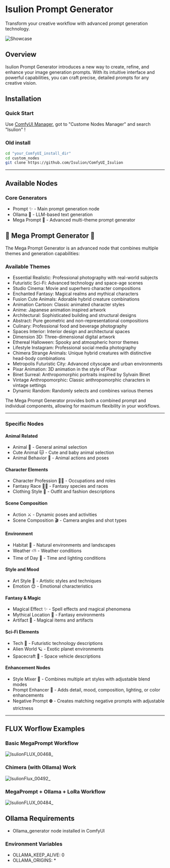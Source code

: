 # Isulion Prompt Generator

Transform your creative workflow with advanced prompt generation technology.

![Showcase](https://github.com/user-attachments/assets/56d69f0a-d840-42de-93ef-5378293263ee)

## Overview

Isulion Prompt Generator introduces a new way to create, refine, and enhance your image generation prompts. With its intuitive interface and powerful capabilities, you can craft precise, detailed prompts for any creative vision.

## Installation

### Quick Start

Use [ComfyUI Manager](https://github.com/ltdrdata/ComfyUI-Manager), got to "Custome Nodes Manager" and search  "Isulion" !

### Old install

```bash
cd "your_ComfyUI_install_dir"
cd custom_nodes
git clone https://github.com/Isulion/ComfyUI_Isulion
```

--------------

## Available Nodes

### Core Generators

- Prompt  ✨ - Main prompt generation node
- Ollama  🤖 - LLM-based text generation
- Mega Prompt 🎯 - Advanced multi-theme prompt generator

## 🎯 Mega Prompt Generator 🎯

The Mega Prompt Generator is an advanced node that combines multiple themes and generation capabilities:

### Available Themes

- Essential Realistic: Professional photography with real-world subjects
- Futuristic Sci-Fi: Advanced technology and space-age scenes
- Studio Cinema: Movie and superhero character compositions
- Enchanted Fantasy: Magical realms and mythical characters
- Fusion Cute Animals: Adorable hybrid creature combinations
- Animation Cartoon: Classic animated character styles
- Anime: Japanese animation inspired artwork
- Architectural: Sophisticated building and structural designs
- Abstract: Pure geometric and non-representational compositions
- Culinary: Professional food and beverage photography
- Spaces Interior: Interior design and architectural spaces
- Dimension 3D: Three-dimensional digital artwork
- Ethereal Halloween: Spooky and atmospheric horror themes
- Lifestyle Instagram: Professional social media photography
- Chimera Strange Animals: Unique hybrid creatures with distinctive head-body combinations
- Metropolis Futuristic City: Advanced cityscape and urban environments
- Pixar Animation: 3D animation in the style of Pixar
- Binet Surreal: Anthropomorphic portraits inspired by Sylvain Binet
- Vintage Anthropomorphic: Classic anthropomorphic characters in vintage settings
- Dynamic Random: Randomly selects and combines various themes

The Mega Prompt Generator provides both a combined prompt and individual components, allowing for maximum flexibility in your workflows.

--------------

### Specific Nodes

#### Animal Related

- Animal 🦁 - General animal selection
- Cute Animal 🐱 - Cute and baby animal selection
- Animal Behavior 🦊 - Animal actions and poses

#### Character Elements

- Character Profession 👨‍🍳 - Occupations and roles
- Fantasy Race 🧝‍♂️ - Fantasy species and races
- Clothing Style 👔 - Outfit and fashion descriptions

#### Scene Composition

- Action ⚔️ - Dynamic poses and activities
- Scene Composition 🎬 - Camera angles and shot types

#### Environment

- Habitat 🌲 - Natural environments and landscapes
- Weather ⛅ - Weather conditions
- Time of Day 🌅 - Time and lighting conditions

#### Style and Mood

- Art Style 🎨 - Artistic styles and techniques
- Emotion 😊 - Emotional characteristics

#### Fantasy & Magic

- Magical Effect ✨ - Spell effects and magical phenomena
- Mythical Location 🏰 - Fantasy environments
- Artifact 📿 - Magical items and artifacts

#### Sci-Fi Elements

- Tech 🤖 - Futuristic technology descriptions
- Alien World 🪐 - Exotic planet environments
- Spacecraft 🚀 - Space vehicle descriptions

#### Enhancement Nodes

- Style Mixer 🎨 - Combines multiple art styles with adjustable blend modes
- Prompt Enhancer 📝 - Adds detail, mood, composition, lighting, or color enhancements
- Negative Prompt ⛔ - Creates matching negative prompts with adjustable strictness

--------------

## FLUX Worflow Examples

### Basic MegaPrompt Workflow

![IsulionFLUX_00468_](https://github.com/user-attachments/assets/91e7db26-9315-45d3-8461-83f0bba457b1)

### Chimera (with Ollama) Work

![IsulionFlux_00492_](https://github.com/user-attachments/assets/0e097a70-3821-4440-94d9-589703ab7ad1)

### MegaPrompt + Ollama + LoRa Workflow

![IsulionFLUX_00484_](https://github.com/user-attachments/assets/6cbc3ea8-650b-44b3-9a59-a3476a7e513c)

## Ollama Requirements

- Ollama_generator node installed in ComfyUI

### Environment Variables

- OLLAMA_KEEP_ALIVE: 0
- OLLAMA_ORIGINS: *
